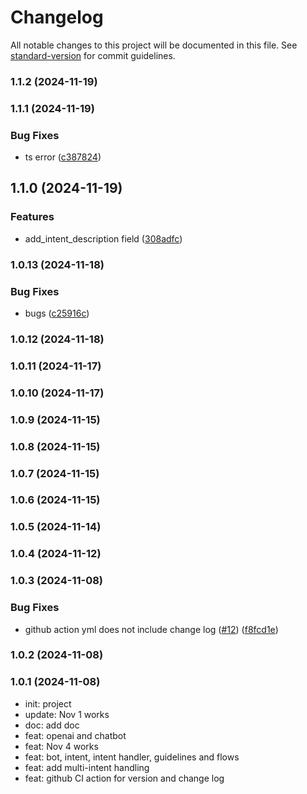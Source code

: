 # Changelog

All notable changes to this project will be documented in this file. See [standard-version](https://github.com/conventional-changelog/standard-version) for commit guidelines.

### 1.1.2 (2024-11-19)

### 1.1.1 (2024-11-19)


### Bug Fixes

* ts error ([c387824](https://github.com/bobbylkchao/blueprint-dev/commit/c3878245672e73f2f29d4f0ebe879e311d542dbd))

## 1.1.0 (2024-11-19)


### Features

* add_intent_description field ([308adfc](https://github.com/bobbylkchao/blueprint-dev/commit/308adfcc7eb84e0e5cc29a6f19239f1b6867856b))

### 1.0.13 (2024-11-18)


### Bug Fixes

* bugs ([c25916c](https://github.com/bobbylkchao/blueprint-dev/commit/c25916c5783a41a265bdac445fb2cc7d2c96651a))

### 1.0.12 (2024-11-18)

### 1.0.11 (2024-11-17)

### 1.0.10 (2024-11-17)

### 1.0.9 (2024-11-15)

### 1.0.8 (2024-11-15)

### 1.0.7 (2024-11-15)

### 1.0.6 (2024-11-15)

### 1.0.5 (2024-11-14)

### 1.0.4 (2024-11-12)

### 1.0.3 (2024-11-08)


### Bug Fixes

* github action yml does not include change log ([#12](https://github.com/bobbylkchao/blueprint/issues/12)) ([f8fcd1e](https://github.com/bobbylkchao/blueprint/commit/f8fcd1e36951eb7570685671e47d3f6f9ec0c0be))

### 1.0.2 (2024-11-08)

### 1.0.1 (2024-11-08)
- init: project
- update: Nov 1 works
- doc: add doc
- feat: openai and chatbot
- feat: Nov 4 works
- feat: bot, intent, intent handler, guidelines and flows
- feat: add multi-intent handling
- feat: github CI action for version and change log
